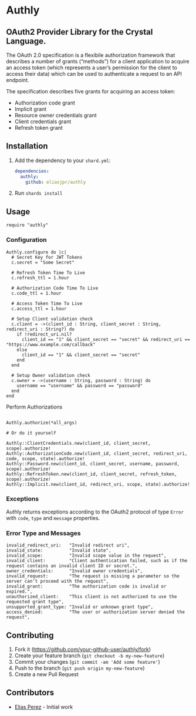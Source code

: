 # Authly

## OAuth2 Provider Library for the Crystal Language.

The OAuth 2.0 specification is a flexibile authorization framework that describes a number of grants (“methods”) for a client application to acquire an access token (which represents a user’s permission for the client to access their data) which can be used to authenticate a request to an API endpoint.

The specification describes five grants for acquiring an access token:

- Authorization code grant
- Implicit grant
- Resource owner credentials grant
- Client credentials grant
- Refresh token grant

## Installation

1. Add the dependency to your `shard.yml`:

   ```yaml
   dependencies:
     authly:
       github: eliasjpr/authly
   ```

2. Run `shards install`

## Usage

```crystal
require "authly"
```

### Configuration

```crystal
Authly.configure do |c|
  # Secret Key for JWT Tokens
  c.secret = "Some Secret"

  # Refresh Token Time To Live
  c.refresh_ttl = 1.hour

  # Authorization Code Time To Live
  c.code_ttl = 1.hour

  # Access Token Time To Live
  c.access_ttl = 1.hour

  # Setup Client validation check
  c.client = ->(client_id : String, client_secret : String, redirect_uri : String?) do
    if !redirect_uri.nil?
      client_id == "1" && client_secret == "secret" && redirect_uri == "https://www.example.com/callback"
    else
      client_id == "1" && client_secret == "secret"
    end
  end

  # Setup Owner validation check
  c.owner = ->(username : String, password : String) do
    username == "username" && password == "password"
  end
end
```

Perform Authorizations

```crystal

Authly.authorize(*all_args)

# Or do it yourself

Authly::ClientCredentials.new(client_id, client_secret, scope).authorize!
Authly::AuthorizationCode.new(client_id, client_secret, redirect_uri, code, scope, state).authorize!
Authly::Password.new(client_id, client_secret, username, password, scope).authorize!
Authly::RefreshToken.new(client_id, client_secret, refresh_token, scope).authorize!
Authly::Implicit.new(client_id, redirect_uri, scope, state).authorize!
```

### Exceptions

Authly returns exceptions according to the OAuth2 protocol of type `Error` with `code`, `type` and `message` properties.

### Error Type and Messages

```crystal
invalid_redirect_uri:   "Invalid redirect uri",
invalid_state:          "Invalid state",
invalid_scope:          "Invalid scope value in the request",
invalid_client:         "Client authentication failed, such as if the request contains an invalid client ID or secret.",
owner_credentials:      "Invalid owner credentials",
invalid_request:        "The request is missing a parameter so the server can’t proceed with the request",
invalid_grant:          "The authorization code is invalid or expired.",
unauthorized_client:    "This client is not authorized to use the requested grant type",
unsupported_grant_type: "Invalid or unknown grant type",
access_denied:          "The user or authorization server denied the request",
```

## Contributing

1. Fork it (<https://github.com/your-github-user/authly/fork>)
2. Create your feature branch (`git checkout -b my-new-feature`)
3. Commit your changes (`git commit -am 'Add some feature'`)
4. Push to the branch (`git push origin my-new-feature`)
5. Create a new Pull Request

## Contributors

- [Elias Perez](https://github.com/your-github-user) - Initial work
